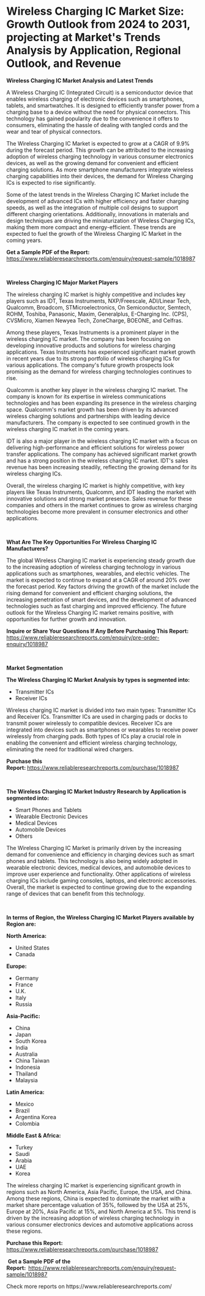 <p><h1>Wireless Charging IC Market Size: Growth Outlook from 2024 to 2031, projecting at Market's Trends Analysis by Application, Regional Outlook, and Revenue</h1></p><p><strong>Wireless Charging IC Market Analysis and Latest Trends</strong></p>
<p><p>A Wireless Charging IC (Integrated Circuit) is a semiconductor device that enables wireless charging of electronic devices such as smartphones, tablets, and smartwatches. It is designed to efficiently transfer power from a charging base to a device without the need for physical connectors. This technology has gained popularity due to the convenience it offers to consumers, eliminating the hassle of dealing with tangled cords and the wear and tear of physical connectors.</p><p>The Wireless Charging IC Market is expected to grow at a CAGR of 9.9% during the forecast period. This growth can be attributed to the increasing adoption of wireless charging technology in various consumer electronics devices, as well as the growing demand for convenient and efficient charging solutions. As more smartphone manufacturers integrate wireless charging capabilities into their devices, the demand for Wireless Charging ICs is expected to rise significantly.</p><p>Some of the latest trends in the Wireless Charging IC Market include the development of advanced ICs with higher efficiency and faster charging speeds, as well as the integration of multiple coil designs to support different charging orientations. Additionally, innovations in materials and design techniques are driving the miniaturization of Wireless Charging ICs, making them more compact and energy-efficient. These trends are expected to fuel the growth of the Wireless Charging IC Market in the coming years.</p></p>
<p><strong>Get a Sample PDF of the Report:&nbsp;</strong> <a href="https://www.reliableresearchreports.com/enquiry/request-sample/1018987">https://www.reliableresearchreports.com/enquiry/request-sample/1018987</a></p>
<p>&nbsp;</p>
<p><strong>Wireless Charging IC Major Market Players</strong></p>
<p><p>The wireless charging IC market is highly competitive and includes key players such as IDT, Texas Instruments, NXP/Freescale, ADI/Linear Tech, Qualcomm, Broadcom, STMicroelectronics, On Semiconductor, Semtech, ROHM, Toshiba, Panasonic, Maxim, Generalplus, E-Charging Inc. (CPS), CVSMicro, Xiamen Newyea Tech, ZoneCharge, BOEONE, and Celfras.</p><p>Among these players, Texas Instruments is a prominent player in the wireless charging IC market. The company has been focusing on developing innovative products and solutions for wireless charging applications. Texas Instruments has experienced significant market growth in recent years due to its strong portfolio of wireless charging ICs for various applications. The company's future growth prospects look promising as the demand for wireless charging technologies continues to rise.</p><p>Qualcomm is another key player in the wireless charging IC market. The company is known for its expertise in wireless communications technologies and has been expanding its presence in the wireless charging space. Qualcomm's market growth has been driven by its advanced wireless charging solutions and partnerships with leading device manufacturers. The company is expected to see continued growth in the wireless charging IC market in the coming years.</p><p>IDT is also a major player in the wireless charging IC market with a focus on delivering high-performance and efficient solutions for wireless power transfer applications. The company has achieved significant market growth and has a strong position in the wireless charging IC market. IDT's sales revenue has been increasing steadily, reflecting the growing demand for its wireless charging ICs.</p><p>Overall, the wireless charging IC market is highly competitive, with key players like Texas Instruments, Qualcomm, and IDT leading the market with innovative solutions and strong market presence. Sales revenue for these companies and others in the market continues to grow as wireless charging technologies become more prevalent in consumer electronics and other applications.</p></p>
<p>&nbsp;</p>
<p><strong>What Are The Key Opportunities For Wireless Charging IC Manufacturers?</strong></p>
<p><p>The global Wireless Charging IC market is experiencing steady growth due to the increasing adoption of wireless charging technology in various applications such as smartphones, wearables, and electric vehicles. The market is expected to continue to expand at a CAGR of around 20% over the forecast period. Key factors driving the growth of the market include the rising demand for convenient and efficient charging solutions, the increasing penetration of smart devices, and the development of advanced technologies such as fast charging and improved efficiency. The future outlook for the Wireless Charging IC market remains positive, with opportunities for further growth and innovation.</p></p>
<p><strong>Inquire or Share Your Questions If Any Before Purchasing This Report:</strong> <a href="https://www.reliableresearchreports.com/enquiry/pre-order-enquiry/1018987">https://www.reliableresearchreports.com/enquiry/pre-order-enquiry/1018987</a></p>
<p>&nbsp;</p>
<p><strong>Market Segmentation</strong></p>
<p><strong>The Wireless Charging IC Market Analysis by types is segmented into:</strong></p>
<p><ul><li>Transmitter ICs</li><li>Receiver ICs</li></ul></p>
<p><p>Wireless charging IC market is divided into two main types: Transmitter ICs and Receiver ICs. Transmitter ICs are used in charging pads or docks to transmit power wirelessly to compatible devices. Receiver ICs are integrated into devices such as smartphones or wearables to receive power wirelessly from charging pads. Both types of ICs play a crucial role in enabling the convenient and efficient wireless charging technology, eliminating the need for traditional wired chargers.</p></p>
<p><strong>Purchase this Report:&nbsp;</strong><a href="https://www.reliableresearchreports.com/purchase/1018987">https://www.reliableresearchreports.com/purchase/1018987</a></p>
<p>&nbsp;</p>
<p><strong>The Wireless Charging IC Market Industry Research by Application is segmented into:</strong></p>
<p><ul><li>Smart Phones and Tablets</li><li>Wearable Electronic Devices</li><li>Medical Devices</li><li>Automobile Devices</li><li>Others</li></ul></p>
<p><p>The Wireless Charging IC Market is primarily driven by the increasing demand for convenience and efficiency in charging devices such as smart phones and tablets. This technology is also being widely adopted in wearable electronic devices, medical devices, and automobile devices to improve user experience and functionality. Other applications of wireless charging ICs include gaming consoles, laptops, and electronic accessories. Overall, the market is expected to continue growing due to the expanding range of devices that can benefit from this technology.</p></p>
<p>&nbsp;</p>
<p><strong>In terms of Region, the Wireless Charging IC Market Players available by Region are:</strong></p>
<p>
    <p> <strong> North America: </strong>
        <ul>
            <li>United States</li>
            <li>Canada</li>
        </ul>
        </p> 
    <p> <strong> Europe: </strong>
        <ul>
            <li>Germany</li>
            <li>France</li>
            <li>U.K.</li>
            <li>Italy</li>
            <li>Russia</li>
        </ul>
        </p> 
    <p> <strong> Asia-Pacific: </strong>
        <ul>
            <li>China</li>
            <li>Japan</li>
            <li>South Korea</li>
            <li>India</li>
            <li>Australia</li>
            <li>China Taiwan</li>
            <li>Indonesia</li>
            <li>Thailand</li>
            <li>Malaysia</li>
        </ul>
        </p> 
    <p> <strong> Latin America: </strong>
        <ul>
            <li>Mexico</li>
            <li>Brazil</li>
            <li>Argentina Korea</li>
            <li>Colombia</li>
        </ul>
        </p> 
    <p> <strong> Middle East & Africa: </strong>
        <ul>
            <li>Turkey</li>
            <li>Saudi</li>
            <li>Arabia</li>
            <li>UAE</li>
            <li>Korea</li>
        </ul>
    </p>
    </p>
<p><p>The wireless charging IC market is experiencing significant growth in regions such as North America, Asia Pacific, Europe, the USA, and China. Among these regions, China is expected to dominate the market with a market share percentage valuation of 35%, followed by the USA at 25%, Europe at 20%, Asia Pacific at 15%, and North America at 5%. This trend is driven by the increasing adoption of wireless charging technology in various consumer electronics devices and automotive applications across these regions.</p></p>
<p><strong>Purchase this Report: </strong><a href="https://www.reliableresearchreports.com/purchase/1018987">https://www.reliableresearchreports.com/purchase/1018987</a></p>
<p>&nbsp;<strong>Get a Sample PDF of the Report:&nbsp;&nbsp;</strong><a href="https://www.reliableresearchreports.com/enquiry/request-sample/1018987">https://www.reliableresearchreports.com/enquiry/request-sample/1018987</a></p>
<p><strong></strong></p>
<p>Check more reports on https://www.reliableresearchreports.com/</p>